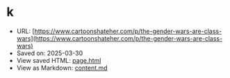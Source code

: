 # k

- URL: [https://www.cartoonshateher.com/p/the-gender-wars-are-class-wars](https://www.cartoonshateher.com/p/the-gender-wars-are-class-wars)
- Saved on: 2025-03-30
- View saved HTML: [page.html](page.html)
- View as Markdown: [content.md](content.md)
